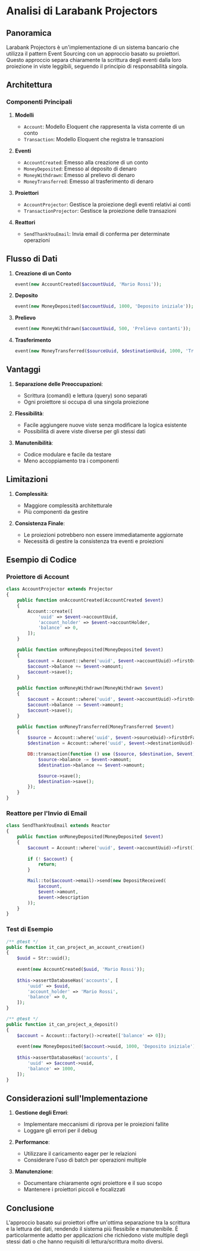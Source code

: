# Analisi di Larabank Projectors

## Panoramica

Larabank Projectors è un'implementazione di un sistema bancario che utilizza il pattern Event Sourcing con un approccio basato su proiettori. Questo approccio separa chiaramente la scrittura degli eventi dalla loro proiezione in viste leggibili, seguendo il principio di responsabilità singola.

## Architettura

### Componenti Principali

1. **Modelli**
   - `Account`: Modello Eloquent che rappresenta la vista corrente di un conto
   - `Transaction`: Modello Eloquent che registra le transazioni

2. **Eventi**
   - `AccountCreated`: Emesso alla creazione di un conto
   - `MoneyDeposited`: Emesso al deposito di denaro
   - `MoneyWithdrawn`: Emesso al prelievo di denaro
   - `MoneyTransferred`: Emesso al trasferimento di denaro

3. **Proiettori**
   - `AccountProjector`: Gestisce la proiezione degli eventi relativi ai conti
   - `TransactionProjector`: Gestisce la proiezione delle transazioni

4. **Reattori**
   - `SendThankYouEmail`: Invia email di conferma per determinate operazioni

## Flusso di Dati

1. **Creazione di un Conto**
   ```php
   event(new AccountCreated($accountUuid, 'Mario Rossi'));
   ```

2. **Deposito**
   ```php
   event(new MoneyDeposited($accountUuid, 1000, 'Deposito iniziale'));
   ```

3. **Prelievo**
   ```php
   event(new MoneyWithdrawn($accountUuid, 500, 'Prelievo contanti'));
   ```

4. **Trasferimento**
   ```php
   event(new MoneyTransferred($sourceUuid, $destinationUuid, 1000, 'Trasferimento'));
   ```

## Vantaggi

1. **Separazione delle Preoccupazioni**:
   - Scrittura (comandi) e lettura (query) sono separati
   - Ogni proiettore si occupa di una singola proiezione

2. **Flessibilità**:
   - Facile aggiungere nuove viste senza modificare la logica esistente
   - Possibilità di avere viste diverse per gli stessi dati

3. **Manutenibilità**:
   - Codice modulare e facile da testare
   - Meno accoppiamento tra i componenti

## Limitazioni

1. **Complessità**:
   - Maggiore complessità architetturale
   - Più componenti da gestire

2. **Consistenza Finale**:
   - Le proiezioni potrebbero non essere immediatamente aggiornate
   - Necessità di gestire la consistenza tra eventi e proiezioni

## Esempio di Codice

### Proiettore di Account

```php
class AccountProjector extends Projector
{
    public function onAccountCreated(AccountCreated $event)
    {
        Account::create([
            'uuid' => $event->accountUuid,
            'account_holder' => $event->accountHolder,
            'balance' => 0,
        ]);
    }

    public function onMoneyDeposited(MoneyDeposited $event)
    {
        $account = Account::where('uuid', $event->accountUuid)->firstOrFail();
        $account->balance += $event->amount;
        $account->save();
    }

    public function onMoneyWithdrawn(MoneyWithdrawn $event)
    {
        $account = Account::where('uuid', $event->accountUuid)->firstOrFail();
        $account->balance -= $event->amount;
        $account->save();
    }

    public function onMoneyTransferred(MoneyTransferred $event)
    {
        $source = Account::where('uuid', $event->sourceUuid)->firstOrFail();
        $destination = Account::where('uuid', $event->destinationUuid)->firstOrFail();

        DB::transaction(function () use ($source, $destination, $event) {
            $source->balance -= $event->amount;
            $destination->balance += $event->amount;

            $source->save();
            $destination->save();
        });
    }
}
```

### Reattore per l'Invio di Email

```php
class SendThankYouEmail extends Reactor
{
    public function onMoneyDeposited(MoneyDeposited $event)
    {
        $account = Account::where('uuid', $event->accountUuid)->first();
        
        if (! $account) {
            return;
        }

        Mail::to($account->email)->send(new DepositReceived(
            $account,
            $event->amount,
            $event->description
        ));
    }
}
```

### Test di Esempio

```php
/** @test */
public function it_can_project_an_account_creation()
{
    $uuid = Str::uuid();
    
    event(new AccountCreated($uuid, 'Mario Rossi'));
    
    $this->assertDatabaseHas('accounts', [
        'uuid' => $uuid,
        'account_holder' => 'Mario Rossi',
        'balance' => 0,
    ]);
}

/** @test */
public function it_can_project_a_deposit()
{
    $account = Account::factory()->create(['balance' => 0]);
    
    event(new MoneyDeposited($account->uuid, 1000, 'Deposito iniziale'));
    
    $this->assertDatabaseHas('accounts', [
        'uuid' => $account->uuid,
        'balance' => 1000,
    ]);
}
```

## Considerazioni sull'Implementazione

1. **Gestione degli Errori**:
   - Implementare meccanismi di riprova per le proiezioni fallite
   - Loggare gli errori per il debug

2. **Performance**:
   - Utilizzare il caricamento eager per le relazioni
   - Considerare l'uso di batch per operazioni multiple

3. **Manutenzione**:
   - Documentare chiaramente ogni proiettore e il suo scopo
   - Mantenere i proiettori piccoli e focalizzati

## Conclusione

L'approccio basato sui proiettori offre un'ottima separazione tra la scrittura e la lettura dei dati, rendendo il sistema più flessibile e manutenibile. È particolarmente adatto per applicazioni che richiedono viste multiple degli stessi dati o che hanno requisiti di lettura/scrittura molto diversi.
